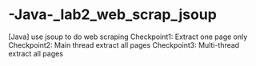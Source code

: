 # -Java-_lab2_web_scrap_jsoup
[Java] use jsoup to do web scraping
Checkpoint1: Extract one page only
Checkpoint2: Main thread extract all pages
Checkpoint3: Multi-thread extract all pages
